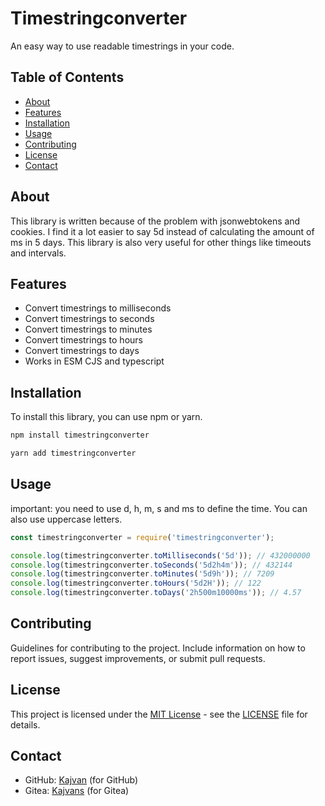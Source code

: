 # Timestringconverter

An easy way to use readable timestrings in your code.

## Table of Contents

- [About](#about)
- [Features](#features)
- [Installation](#installation)
- [Usage](#usage)
- [Contributing](#contributing)
- [License](#license)
- [Contact](#contact)

## About

This library is written because of the problem with jsonwebtokens and cookies. I find it a lot easier to say 5d instead of calculating the amount of ms in 5 days. This library is also very useful for other things like timeouts and intervals.

## Features

- Convert timestrings to milliseconds
- Convert timestrings to seconds
- Convert timestrings to minutes
- Convert timestrings to hours
- Convert timestrings to days
- Works in ESM CJS and typescript

## Installation

To install this library, you can use npm or yarn.

```bash
npm install timestringconverter
```

```bash
yarn add timestringconverter
```

## Usage

important: you need to use d, h, m, s and ms to define the time. You can also use uppercase letters.

```javascript
const timestringconverter = require('timestringconverter');

console.log(timestringconverter.toMilliseconds('5d')); // 432000000
console.log(timestringconverter.toSeconds('5d2h4m')); // 432144
console.log(timestringconverter.toMinutes('5d9h')); // 7209
console.log(timestringconverter.toHours('5d2H')); // 122
console.log(timestringconverter.toDays('2h500m10000ms')); // 4.57
```

## Contributing

Guidelines for contributing to the project. Include information on how to report issues, suggest improvements, or submit pull requests.

## License

This project is licensed under the [MIT License](LICENSE) - see the [LICENSE](LICENSE) file for details.

## Contact

- GitHub: [Kajvan](https://github.com/kajvan) (for GitHub)
- Gitea: [Kajvans](https://gitea.quiztimes.nl/kajvans) (for Gitea)